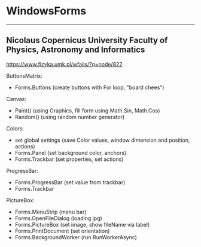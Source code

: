 # WindowsForms
---
Nicolaus Copernicus University
Faculty of Physics, Astronomy and Informatics
---
https://www.fizyka.umk.pl/wfaiis/?q=node/822


ButtonsMatrix:
- Forms.Buttons (create buttons with For loop, "board chees")

Canvas:
- Paint() (using Graphics, fill form using Math.Sin, Math.Cos)
- Random() (using random number generator)

Colors:
- set global settings (save Color values, window dimension and position, actions)
- Forms.Panel (set background color, anchors)
- Forms.Trackbar (set properties, set actions)

ProgressBar:
- Forms.ProgressBar (set value from trackbar)
- Forms.Trackbar

PictureBox:
- Forms.MenuStrip (menu bar)
- Forms.OpenFileDialog (loading jpg)
- Forms.PictureBox (set image, show fileName via label)
- Forms.PrintDocument (set orientation)
- Forms.BackgroundWorker (run RunWorkerAsync)